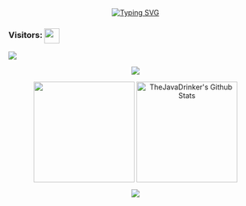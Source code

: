 <div id="about-me" align="center">
<a href="https://git.io/typing-svg"><img src="https://readme-typing-svg.demolab.com?font=Roboto+Condensed&weight=750&size=30&duration=5000&pause=3000&color=1890ff&center=true&vCenter=true&width=550&lines=Hello!+This+is+TheJavaDrinker!" alt="Typing SVG" /></a>
</div>

### Visitors: <img align="center" height="30px" src="https://profile-counter.glitch.me/TheJavaDrinker/count.svg" />
<img align="center" src="https://github-readme-activity-graph.vercel.app/graph?username=TheJavaDrinker&bg_color=222222&color=ffffff&line=1890ff&point=ffffff&area=true&hide_border=false" />
<p align="center">
<img align="center" src="https://github-profile-trophy.vercel.app/?username=TheJavaDrinker&theme=darkhub&no-frame=true&column=4&margin-w=36&margin-h=12" />
</p>
<p align="center">
<img align="center" height="200px" src="https://github-readme-stats.vercel.app/api/top-langs/?username=TheJavaDrinker&langs_count=8&theme=dark&layout=compact&hide=html,scss,makefile,ruby,css,less" />
<img align="center" height="200px" src="https://github-readme-stats-git-masterrstaa-rickstaa.vercel.app/api?username=TheJavaDrinker&show_icons=true&count_private=true&include_all_commits=true&line_height=25&theme=dark" alt="TheJavaDrinker's Github Stats" />
</p>
</p>
<div align="center" style="font-size: 25px;font-weight: 900;">
  <a href="https://github.com/TheJavaDrinker">
    <img src="https://github-readme-streak-stats.herokuapp.com?user=TheJavaDrinker&theme=dark" />
  </a>
</div>
</section>
